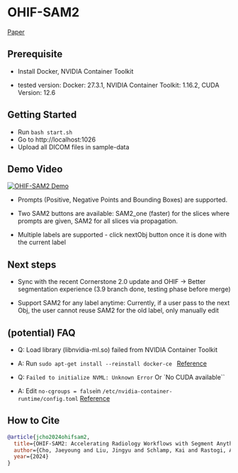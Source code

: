 # OHIF-SAM2

[Paper](docs/pdfs/OHIF-SAM2-v1.pdf)

## Prerequisite

- Install Docker, NVIDIA Container Toolkit

- tested version: Docker: 27.3.1, NVIDIA Container Toolkit: 1.16.2, CUDA Version: 12.6

## Getting Started

- Run `bash start.sh`
- Go to http://localhost:1026
- Upload all DICOM files in sample-data

## Demo Video

[![OHIF-SAM2 Demo](https://img.youtube.com/vi/KlzAZU5GKug/0.jpg)](https://youtu.be/KlzAZU5GKug)

- Prompts (Positive, Negative Points and Bounding Boxes) are supported.

- Two SAM2 buttons are available: SAM2_one (faster) for the slices where prompts are given, SAM2 for all slices via propagation.

- Multiple labels are supported - click nextObj button once it is done with the current label

## Next steps

- Sync with the recent Cornerstone 2.0 update and OHIF -> Better segmentation experience (3.9 branch done, testing phase before merge)

- Support SAM2 for any label anytime: Currently, if a user pass to the next Obj, the user cannot reuse SAM2 for the old label, only manually edit

## (potential) FAQ

- Q: Load library (libnvidia-ml.so) failed from NVIDIA Container Toolkit
- A: Run `sudo apt-get install --reinstall docker-ce ` [Reference](https://github.com/NVIDIA/nvidia-container-toolkit/issues/305)

- Q: `Failed to initialize NVML: Unknown Error` Or `No CUDA available``
- A: Edit `no-cgroups = false`in `/etc/nvidia-container-runtime/config.toml` [Reference](https://forums.developer.nvidia.com/t/nvida-container-toolkit-failed-to-initialize-nvml-unknown-error/286219/2)

## How to Cite

```bibtex
@article{jcho2024ohifsam2,
  title={OHIF-SAM2: Accelerating Radiology Workflows with Segment Anything Model 2},
  author={Cho, Jaeyoung and Liu, Jingyu and Schlamp, Kai and Rastogi, Aditya and Vollmuth, Philipp},
  year={2024}
}
```

